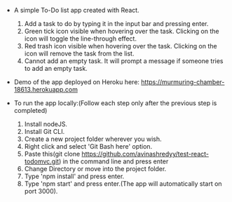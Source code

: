 * A simple To-Do list app created with React.
  1. Add a task to do by typing it in the input bar and pressing enter.
  2. Green tick icon visible when hovering over the task. Clicking on the icon will toggle the line-through effect.
  3. Red trash icon visible when hovering over the task. Clicking on the icon will remove the task from the list.
  4. Cannot add an empty task. It will prompt a message if someone tries to add an empty task.

* Demo of the app deployed on Heroku here: https://murmuring-chamber-18613.herokuapp.com

* To run the app locally:(Follow each step only after the previous step is completed)
   1. Install nodeJS.
   2. Install Git CLI.
   3. Create a new project folder wherever you wish.
   4. Right click and select 'Git Bash here' option.
   5. Paste this(git clone https://github.com/avinashredyy/test-react-todomvc.git) in the command line and press enter
   6. Change Directory or move into the project folder.
   7. Type 'npm install' and press enter. 
   8. Type 'npm start' and press enter.(The app will automatically start on port 3000).
